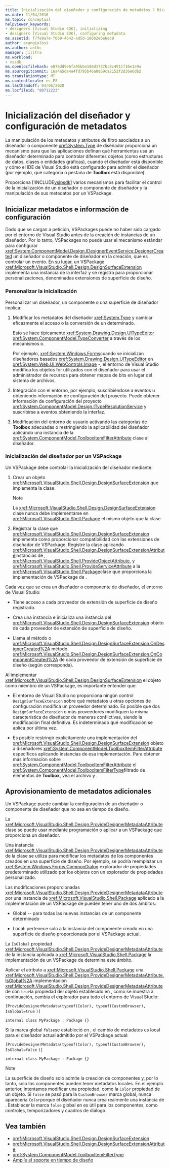 ```yaml
---
title: Inicialización del diseñador y configuración de metadatos ? Microsoft Docs
ms.date: 11/04/2016
ms.topic: conceptual
helpviewer_keywords:
- designers [Visual Studio SDK], initializing
- designers [Visual Studio SDK], configuring metadata
ms.assetid: f7fe9a7e-f669-4642-ad5d-186b2e6e6ec9
author: acangialosi
ms.author: anthc
manager: jillfra
ms.workload:
- vssdk
ms.openlocfilehash: e876dd9e6fa95bbe180d1737bc8c4911f16e1e9a
ms.sourcegitcommit: 16a4a5da4a4fd795b46a0869ca2152f2d36e6db2
ms.translationtype: MT
ms.contentlocale: es-ES
ms.lasthandoff: 04/06/2020
ms.locfileid: "80712223"
---
```

# <a name="designer-initialization-and-metadata-configuration"></a>Inicialización del diseñador y configuración de metadatos

La manipulación de los metadatos y atributos de filtro asociados a un diseñador o componente <xref:System.Type> de diseñador proporciona un mecanismo para que las aplicaciones definan qué herramientas usa un diseñador determinado para controlar diferentes objetos (como estructuras de datos, clases o entidades gráficas), cuando el diseñador está disponible y cómo el IDE de Visual Studio está configurado para admitir el diseñador (por ejemplo, qué categoría o pestaña de **Toolbox** está disponible).

Proporciona [!INCLUDE[vsipsdk](../extensibility/includes/vsipsdk_md.md)] varios mecanismos para facilitar el control de la inicialización de un diseñador o componente de diseñador y la manipulación de sus metadatos por un VSPackage.

## <a name="initialize-metadata-and-configuration-information"></a>Inicializar metadatos e información de configuración
 Dado que se cargan a petición, VSPackages puede no haber sido cargado por el entorno de Visual Studio antes de la creación de instancias de un diseñador. Por lo tanto, VSPackages no puede usar el mecanismo estándar para configurar <xref:System.ComponentModel.Design.IDesignerEventService.DesignerCreated> un diseñador o componente de diseñador en la creación, que es controlar un evento. En su lugar, un VSPackage <xref:Microsoft.VisualStudio.Shell.Design.DesignSurfaceExtension> implementa una instancia de la interfaz y se registra para proporcionar personalizaciones, denominadas extensiones de superficie de diseño.

### <a name="customize-initialization"></a>Personalizar la inicialización

Personalizar un diseñador, un componente o una superficie de diseñador implica:

1. Modificar los metadatos del diseñador <xref:System.Type> y cambiar eficazmente el acceso o la conversión de un determinado.

    Esto se hace típicamente <xref:System.Drawing.Design.UITypeEditor> <xref:System.ComponentModel.TypeConverter> a través de los mecanismos o.

    Por ejemplo, <xref:System.Windows.Forms>cuando se inicializan diseñadores basados <xref:System.Drawing.Design.UITypeEditor> en <xref:System.Web.UI.WebControls.Image> -, el entorno de Visual Studio modifica los objetos for utilizados con el diseñador para usar el administrador de recursos para obtener mapas de bits en lugar del sistema de archivos.

2. Integración con el entorno, por ejemplo, suscribiéndose a eventos u obteniendo información de configuración del proyecto. Puede obtener información de configuración del proyecto <xref:System.ComponentModel.Design.ITypeResolutionService> y suscribirse a eventos obteniendo la interfaz.

3. Modificación del entorno de usuario activando las categorías de **Toolbox** adecuadas o restringiendo la aplicabilidad del diseñador aplicando una instancia de la <xref:System.ComponentModel.ToolboxItemFilterAttribute> clase al diseñador.

### <a name="designer-initialization-by-a-vspackage"></a>Inicialización del diseñador por un VSPackage

Un VSPackage debe controlar la inicialización del diseñador mediante:

1. Crear un objeto <xref:Microsoft.VisualStudio.Shell.Design.DesignSurfaceExtension> que implementa la clase.

   > [!NOTE]
   > La <xref:Microsoft.VisualStudio.Shell.Design.DesignSurfaceExtension> clase nunca debe implementarse en <xref:Microsoft.VisualStudio.Shell.Package> el mismo objeto que la clase.

2. Registrar la clase que <xref:Microsoft.VisualStudio.Shell.Design.DesignSurfaceExtension> implementa como proporcionar compatibilidad con las extensiones de diseñador de VSPackage. Registre la clase aplicando <xref:Microsoft.VisualStudio.Shell.Design.DesignSurfaceExtensionAttribute>instancias de , <xref:Microsoft.VisualStudio.Shell.ProvideObjectAttribute>, y <xref:Microsoft.VisualStudio.Shell.ProvideServiceAttribute> a la <xref:Microsoft.VisualStudio.Shell.Package>clase que proporciona la implementación de VSPackage de .

Cada vez que se crea un diseñador o componente de diseñador, el entorno de Visual Studio:

- Tiene acceso a cada proveedor de extensión de superficie de diseño registrado.

- Crea una instancia e inicializa una instancia del <xref:Microsoft.VisualStudio.Shell.Design.DesignSurfaceExtension> objeto de cada proveedor de extensión de superficie de diseño.

- Llama al método o <xref:Microsoft.VisualStudio.Shell.Design.DesignSurfaceExtension.OnDesignerCreated%2A> método <xref:Microsoft.VisualStudio.Shell.Design.DesignSurfaceExtension.OnComponentCreated%2A> de cada proveedor de extensión de superficie de diseño (según corresponda).

Al implementar <xref:Microsoft.VisualStudio.Shell.Design.DesignSurfaceExtension> el objeto como miembro de un VSPackage, es importante entender que:

- El entorno de Visual Studio no proporciona ningún control `DesignSurfaceExtension` sobre qué metadatos u otras opciones de configuración modifica un proveedor determinado. Es posible que dos `DesignSurfaceExtension` o más proveedores modifiquen la misma característica de diseñador de maneras conflictivas, siendo la modificación final definitiva. Es indeterminado qué modificación se aplica por última vez.

- Es posible restringir explícitamente una implementación del <xref:Microsoft.VisualStudio.Shell.Design.DesignSurfaceExtension> objeto a diseñadores <xref:System.ComponentModel.ToolboxItemFilterAttribute> específicos aplicando instancias de esa implementación. Para obtener más información sobre <xref:System.ComponentModel.ToolboxItemFilterAttribute> el <xref:System.ComponentModel.ToolboxItemFilterType>filtrado de elementos de **Toolbox,** vea el archivo y .

## <a name="additional-metadata-provisioning"></a>Aprovisionamiento de metadatos adicionales

Un VSPackage puede cambiar la configuración de un diseñador o componente de diseñador que no sea en tiempo de diseño.

La <xref:Microsoft.VisualStudio.Shell.Design.ProvideDesignerMetadataAttribute> clase se puede usar mediante programación o aplicar a un VSPackage que proporciona un diseñador.

Una instancia <xref:Microsoft.VisualStudio.Shell.Design.ProvideDesignerMetadataAttribute> de la clase se utiliza para modificar los metadatos de los componentes creados en una superficie de diseño. Por ejemplo, se podría reemplazar un <xref:System.Windows.Forms.CommonDialog> explorador de propiedades predeterminado utilizado por los objetos con un explorador de propiedades personalizado.

Las modificaciones proporcionadas <xref:Microsoft.VisualStudio.Shell.Design.ProvideDesignerMetadataAttribute> por una instancia de <xref:Microsoft.VisualStudio.Shell.Package> aplicado a la implementación de un VSPackage de pueden tener uno de dos ámbitos:

- Global -- para todas las nuevas instancias de un componente determinado

- Local: pertenece solo a la instancia del componente creado en una superficie de diseño proporcionada por el VSPackage actual.

La `IsGlobal` propiedad <xref:Microsoft.VisualStudio.Shell.Design.ProvideDesignerMetadataAttribute> de la instancia aplicada a <xref:Microsoft.VisualStudio.Shell.Package> la implementación de un VSPackage de determina este ámbito.

Aplicar el atributo a <xref:Microsoft.VisualStudio.Shell.Package> una <xref:Microsoft.VisualStudio.Shell.Design.ProvideDesignerMetadataAttribute.IsGlobal%2A> implementación <xref:Microsoft.VisualStudio.Shell.Design.ProvideDesignerMetadataAttribute> de con `true`la propiedad del objeto establecido en , como se muestra a continuación, cambia el explorador para todo el entorno de Visual Studio:

`[ProvideDesignerMetadata(typeof(Color), typeof(CustomBrowser),`   `IsGlobal=true`  `)]`

`internal class MyPackage : Package {}`

Si la marca global `false`se estableció en , el cambio de metadatos es local para el diseñador actual admitido por el VSPackage actual:

`[ProvideDesignerMetadata(typeof(Color), typeof(CustomBrowser),`   `IsGlobal=false`  `)]`

`internal class MyPackage : Package {}`

> [!NOTE]
> La superficie de diseño solo admite la creación de componentes y, por lo tanto, solo los componentes pueden tener metadatos locales. En el ejemplo anterior, intentamos modificar una propiedad, como la `Color` propiedad de un objeto. Si `false` se pasó para la `CustomBrowser` marca global, nunca aparecería `Color`porque el diseñador nunca crea realmente una instancia de . Establecer la marca `false` global en es útil para los componentes, como controles, temporizadores y cuadros de diálogo.

## <a name="see-also"></a>Vea también

- <xref:Microsoft.VisualStudio.Shell.Design.DesignSurfaceExtension>
- <xref:Microsoft.VisualStudio.Shell.Design.DesignSurfaceExtensionAttribute>
- <xref:System.ComponentModel.ToolboxItemFilterType>
- [Amplíe el soporte en tiempo de diseño](https://msdn.microsoft.com/Library/d6ac8a6a-42fd-4bc8-bf33-b212811297e2)
